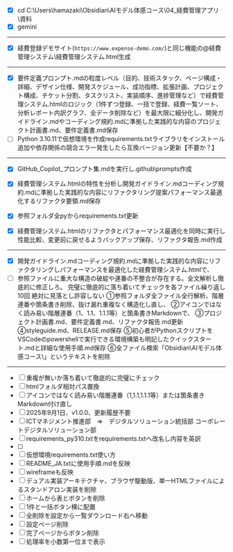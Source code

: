 
- [x] cd C:\Users\hamazaki\Obsidian\AIモデル体感コース\04_経費管理アプリ\資料
- [x] gemini

---
- [x] 経費登録デモサイト(`https://www.expense-demo.com/`)と同じ機能の@経費管理システム\経費管理システム.html生成

---
- [x] 要件定義プロンプト.mdの粒度レベル（目的、技術スタック、ページ構成・詳細、デザイン仕様、開発スケジュール、成功指標、拡張計画、プロジェクト構成、チケット分割、タスクリスト、実装順序、進捗管理など）で経費管理システム.htmlのロジック（1件ずつ登録、一括で登録、経費一覧ソート、分析レポート内訳グラフ、全データ削除など）を最大限に細分化し、開発ガイドライン.mdやコーディング規約.mdに準拠した実践的な内容のプロジェクト計画書.md、要件定義書.md保存
- [ ] Python 3.10.11で仮想環境を作成requirements.txtライブラリをインストール追加や依存関係の競合エラー発生したら互換バージョン更新【不要か？】

---
- [x] GitHub_Copilot_プロンプト集.mdを実行し.github\prompts作成
- [x] 経費管理システム.htmlの特性を分析し開発ガイドライン.mdコーディング規約.mdに準拠した実践的な内容にリファクタリング提案パフォーマンス最適化するリファクタ要領.md保存
- [x] 参照フォルダ全pyからrequirements.txt更新
- [x] 経費管理システム.htmlのリファクタとパフォーマンス最適化を同時に実行し性能比較、変更前に戻せるようバックアップ保存、リファクタ報告.md作成


---      
- [x] 開発ガイドライン.mdコーディング規約.mdに準拠した実践的な内容にリファクタリングしパフォーマンスを最適化した経費管理システム.htmlで、
- [ ] 参照ファイルに重大な構造の破綻や連番の不整合が存在する。全文解析し徹底的に修正しろ。
      完璧に徹底的に落ち着いてチェックを各ファイル繰り返し10回
      絶対に見落とし許容しない
      ①参照フォルダ全ファイル全行解析、階層連番や箇条書き削除、抜け漏れ重複なく構造化し直し、
      ②アイコンではなく読み易い階層連番（1、1.1、1.1.1等）と箇条書きMarkdownで、
      ③プロジェクト計画書.md、要件定義書.md、リファクタ報告.md更新
      ④styleguide.md、RELEASE.md保存
      ⑤初心者がPythonスクリプトをVSCodeのpowershellで実行できる環境構築も明記したクイックスタート.mdと詳細な使用手順.md保存
      ⑥全ファイル検索「Obsidian\AIモデル体感コース\」というテキストを削除

---
- [ ] 重複が無いか落ち着いて徹底的に完璧にチェック
- [ ] htmlフォルダ相対パス置換
- [ ] アイコンではなく読み易い階層連番（1,1.1,1.1.1等）または箇条書きMarkdown付け直し
- [ ] 2025年9月1日、v1.0.0、更新履歴不要
- [ ] ICTマネジメント推進部　⇒　デジタルソリューション統括部 コーポレートデジタルソリューション部
- [ ] requirements_py310.txtをrequirements.txtへ改名し内容を英訳
- [ ] 
- [ ] 仮想環境requirements.txt使い方
- [ ] README_JA.txtに使用手順.mdを反映
- [ ] wireframeも反映
- [ ] デュアル実装アーキテクチャ、ブラウザ駆動版、単一HTMLファイルによるスタンドアロン実装を削除
- [ ] ホームから表とボタンを削除
- [ ] 1件と一括ボタン横に配置
- [ ] 全削除を設定から一覧ダウンロード右へ移動
- [ ] 設定ページ削除
- [ ] 完了ページからボタン削除
- [ ] 処理率を小数第一位まで表示
